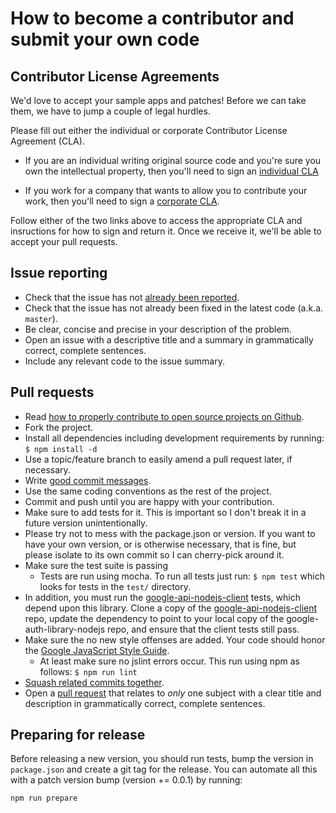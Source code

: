 # How to become a contributor and submit your own code

## Contributor License Agreements

We'd love to accept your sample apps and patches! Before we can take them, we
have to jump a couple of legal hurdles.

Please fill out either the individual or corporate Contributor License Agreement
(CLA).

 * If you are an individual writing original source code and you're sure you own
   the intellectual property, then you'll need to sign an [individual CLA][7]

 * If you work for a company that wants to allow you to contribute your work,
   then you'll need to sign a [corporate CLA][8].

Follow either of the two links above to access the appropriate CLA and
insructions for how to sign and return it. Once we receive it, we'll be able to
accept your pull requests.

## Issue reporting

* Check that the issue has not [already been reported][1].
* Check that the issue has not already been fixed in the latest code
  (a.k.a. `master`).
* Be clear, concise and precise in your description of the problem.
* Open an issue with a descriptive title and a summary in grammatically correct,
  complete sentences.
* Include any relevant code to the issue summary.


## Pull requests

* Read [how to properly contribute to open source projects on Github][2].
* Fork the project.
* Install all dependencies including development requirements by running: `$ npm install -d`
* Use a topic/feature branch to easily amend a pull request later, if necessary.
* Write [good commit messages][3].
* Use the same coding conventions as the rest of the project.
* Commit and push until you are happy with your contribution.
* Make sure to add tests for it. This is important so I don't break it
  in a future version unintentionally.
* Please try not to mess with the package.json or version. If you want to
  have your own version, or is otherwise necessary, that is fine, but please
  isolate to its own commit so I can cherry-pick around it.
* Make sure the test suite is passing
  * Tests are run using mocha. To run all tests just run: `$ npm test`
    which looks for tests in the `test/` directory.
* In addition, you must run the [google-api-nodejs-client][9] tests,
which depend upon this library. Clone a copy of the
[google-api-nodejs-client][9] repo, update the dependency to point to
your local copy of the google-auth-library-nodejs repo, and ensure that the
client tests still pass.
* Make sure the no new style offenses are added. Your code should honor the
  [Google JavaScript Style Guide][6].
  * At least make sure no jslint errors occur.  This run using npm as follows: `$ npm run lint`
* [Squash related commits together][5].
* Open a [pull request][4] that relates to *only* one subject with a clear title
  and description in grammatically correct, complete sentences.


## Preparing for release

Before releasing a new version, you should run tests,
bump the version in `package.json` and create a git tag for the release. You
can automate all this with a patch version bump (version += 0.0.1) by running:

``` sh
npm run prepare
```

[1]: https://github.com/google/google-auth-nodejs-library/issues
[2]: http://gun.io/blog/how-to-github-fork-branch-and-pull-request
[3]: http://tbaggery.com/2008/04/19/a-note-about-git-commit-messages.html
[4]: https://help.github.com/articles/using-pull-requests
[5]: http://gitready.com/advanced/2009/02/10/squashing-commits-with-rebase.html
[6]: https://google-styleguide.googlecode.com/svn/trunk/javascriptguide.xml
[7]: https://developers.google.com/open-source/cla/individual
[8]: https://developers.google.com/open-source/cla/corporate
[9]: https://github.com/google/google-api-nodejs-client
